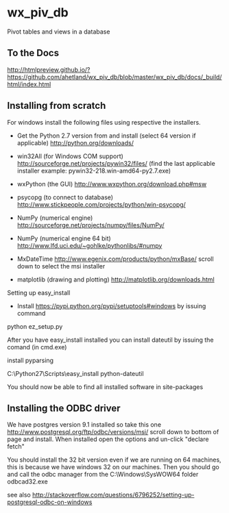 wx_piv_db
=========

Pivot tables and views in a database

To the Docs
-----------
http://htmlpreview.github.io/?https://github.com/ahetland/wx_piv_db/blob/master/wx_piv_db/docs/_build/html/index.html


Installing from scratch
-----------------------
For windows install the following files using respective the installers. 

+ Get the Python 2.7 version from and install (select 64 version if applicable) http://python.org/downloads/

+ win32All (for Windows COM support) http://sourceforge.net/projects/pywin32/files/ (find the last applicable installer example: pywin32-218.win-amd64-py2.7.exe)

+ wxPython (the GUI) http://www.wxpython.org/download.php#msw

+ psycopg (to connect to database) http://www.stickpeople.com/projects/python/win-psycopg/

+ NumPy (numerical engine) http://sourceforge.net/projects/numpy/files/NumPy/

+ NumPy (numerical engine 64 bit) http://www.lfd.uci.edu/~gohlke/pythonlibs/#numpy

+ MxDateTime  http://www.egenix.com/products/python/mxBase/ scroll down to select the msi installer

+ matplotlib (drawing and plotting) http://matplotlib.org/downloads.html

Setting up easy_install

+ Install https://pypi.python.org/pypi/setuptools#windows by issuing command 

python ez_setup.py

After you have easy_install installed you can install dateutil by issuing the comand (in cmd.exe)

install pyparsing

C:\Python27\Scripts\easy_install python-dateutil

You should now be able to find all installed software in site-packages

Installing the ODBC driver
--------------------------

We have postgres version 9.1 installed so take this one http://www.postgresql.org/ftp/odbc/versions/msi/
scroll down to bottom of page and install. When installed open the options and un-click "declare fetch"

You should install the 32 bit version even if we are running on 64 machines, this is because we have windows 32 on
our machines. Then you should go and call the odbc manager from the C:\Windows\SysWOW64 folder odbcad32.exe

see also http://stackoverflow.com/questions/6796252/setting-up-postgresql-odbc-on-windows